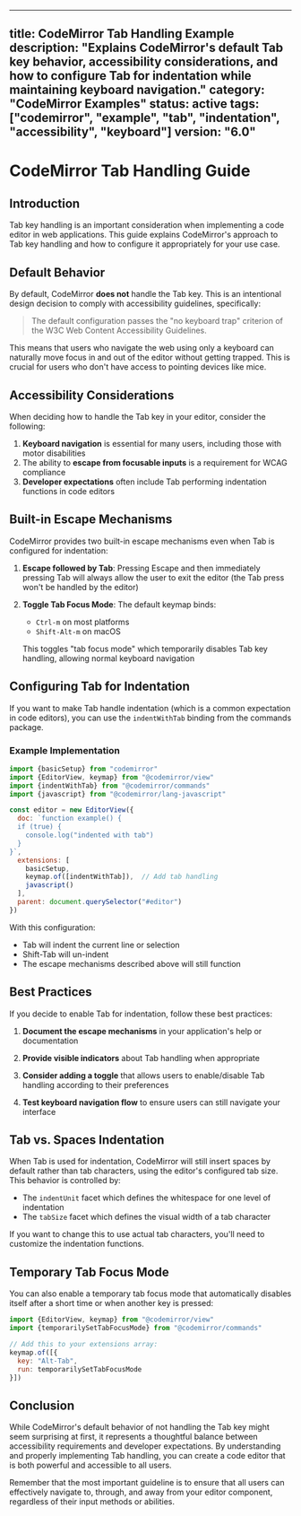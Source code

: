 ***

title: CodeMirror Tab Handling Example
description: "Explains CodeMirror's default Tab key behavior, accessibility considerations, and how to configure Tab for indentation while maintaining keyboard navigation."
category: "CodeMirror Examples"
status: active
tags: \["codemirror", "example", "tab", "indentation", "accessibility", "keyboard"]
version: "6.0"
--------------

# CodeMirror Tab Handling Guide

## Introduction

Tab key handling is an important consideration when implementing a code editor in web applications. This guide explains CodeMirror's approach to Tab key handling and how to configure it appropriately for your use case.

## Default Behavior

By default, CodeMirror **does not** handle the Tab key. This is an intentional design decision to comply with accessibility guidelines, specifically:

> The default configuration passes the "no keyboard trap" criterion of the W3C Web Content Accessibility Guidelines.

This means that users who navigate the web using only a keyboard can naturally move focus in and out of the editor without getting trapped. This is crucial for users who don't have access to pointing devices like mice.

## Accessibility Considerations

When deciding how to handle the Tab key in your editor, consider the following:

1. **Keyboard navigation** is essential for many users, including those with motor disabilities
2. The ability to **escape from focusable inputs** is a requirement for WCAG compliance
3. **Developer expectations** often include Tab performing indentation functions in code editors

## Built-in Escape Mechanisms

CodeMirror provides two built-in escape mechanisms even when Tab is configured for indentation:

1. **Escape followed by Tab**: Pressing Escape and then immediately pressing Tab will always allow the user to exit the editor (the Tab press won't be handled by the editor)

2. **Toggle Tab Focus Mode**: The default keymap binds:

   - `Ctrl-m` on most platforms
   - `Shift-Alt-m` on macOS

   This toggles "tab focus mode" which temporarily disables Tab key handling, allowing normal keyboard navigation

## Configuring Tab for Indentation

If you want to make Tab handle indentation (which is a common expectation in code editors), you can use the `indentWithTab` binding from the commands package.

### Example Implementation

```javascript
import {basicSetup} from "codemirror"
import {EditorView, keymap} from "@codemirror/view"
import {indentWithTab} from "@codemirror/commands"
import {javascript} from "@codemirror/lang-javascript"

const editor = new EditorView({
  doc: `function example() {
  if (true) {
    console.log("indented with tab")
  }
}`,
  extensions: [
    basicSetup,
    keymap.of([indentWithTab]),  // Add tab handling
    javascript()
  ],
  parent: document.querySelector("#editor")
})
```

With this configuration:

- Tab will indent the current line or selection
- Shift-Tab will un-indent
- The escape mechanisms described above will still function

## Best Practices

If you decide to enable Tab for indentation, follow these best practices:

1. **Document the escape mechanisms** in your application's help or documentation

2. **Provide visible indicators** about Tab handling when appropriate

3. **Consider adding a toggle** that allows users to enable/disable Tab handling according to their preferences

4. **Test keyboard navigation flow** to ensure users can still navigate your interface

## Tab vs. Spaces Indentation

When Tab is used for indentation, CodeMirror will still insert spaces by default rather than tab characters, using the editor's configured tab size. This behavior is controlled by:

- The `indentUnit` facet which defines the whitespace for one level of indentation
- The `tabSize` facet which defines the visual width of a tab character

If you want to change this to use actual tab characters, you'll need to customize the indentation functions.

## Temporary Tab Focus Mode

You can also enable a temporary tab focus mode that automatically disables itself after a short time or when another key is pressed:

```javascript
import {EditorView, keymap} from "@codemirror/view"
import {temporarilySetTabFocusMode} from "@codemirror/commands"

// Add this to your extensions array:
keymap.of([{
  key: "Alt-Tab", 
  run: temporarilySetTabFocusMode
}])
```

## Conclusion

While CodeMirror's default behavior of not handling the Tab key might seem surprising at first, it represents a thoughtful balance between accessibility requirements and developer expectations. By understanding and properly implementing Tab handling, you can create a code editor that is both powerful and accessible to all users.

Remember that the most important guideline is to ensure that all users can effectively navigate to, through, and away from your editor component, regardless of their input methods or abilities.
